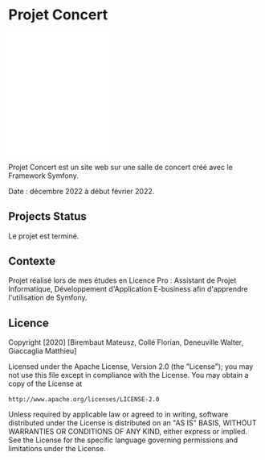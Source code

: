 # Projet Concert

<img src="./public/img/symfony.png" alt="drawing" width="200px"/>

Projet Concert est un site web sur une salle de concert créé avec le Framework Symfony.

Date : décembre 2022 à début février 2022.

## Projects Status

Le projet est terminé.

## Contexte

Projet réalisé lors de mes études en Licence Pro : Assistant de Projet Informatique, Développement d'Application E-business afin d'apprendre l'utilisation de Symfony.

## Licence

Copyright [2020] [Birembaut Mateusz, Collé Florian, Deneuville Walter, Giaccaglia Matthieu]

Licensed under the Apache License, Version 2.0 (the "License");
you may not use this file except in compliance with the License.
You may obtain a copy of the License at

    http://www.apache.org/licenses/LICENSE-2.0

Unless required by applicable law or agreed to in writing, software
distributed under the License is distributed on an "AS IS" BASIS,
WITHOUT WARRANTIES OR CONDITIONS OF ANY KIND, either express or implied.
See the License for the specific language governing permissions and
limitations under the License.
